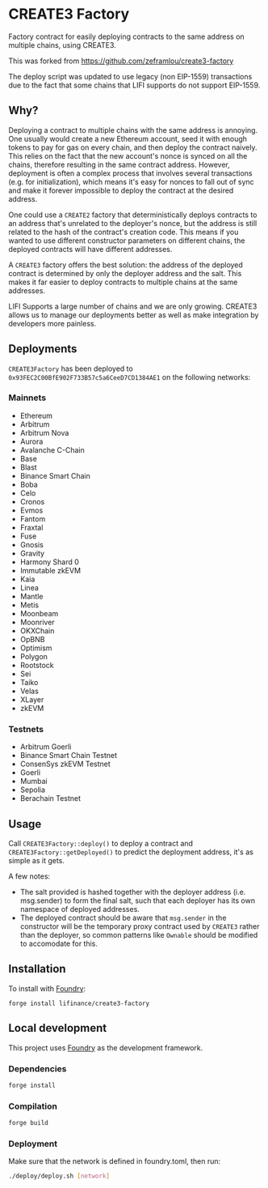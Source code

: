 # CREATE3 Factory

Factory contract for easily deploying contracts to the same address on multiple chains, using CREATE3.

This was forked from https://github.com/zeframlou/create3-factory

The deploy script was updated to use legacy (non EIP-1559) transactions due to the fact that some chains that LIFI supports do not support EIP-1559.

## Why?

Deploying a contract to multiple chains with the same address is annoying. One usually would create a new Ethereum account, seed it with enough tokens to pay for gas on every chain, and then deploy the contract naively. This relies on the fact that the new account's nonce is synced on all the chains, therefore resulting in the same contract address.
However, deployment is often a complex process that involves several transactions (e.g. for initialization), which means it's easy for nonces to fall out of sync and make it forever impossible to deploy the contract at the desired address.

One could use a `CREATE2` factory that deterministically deploys contracts to an address that's unrelated to the deployer's nonce, but the address is still related to the hash of the contract's creation code. This means if you wanted to use different constructor parameters on different chains, the deployed contracts will have different addresses.

A `CREATE3` factory offers the best solution: the address of the deployed contract is determined by only the deployer address and the salt. This makes it far easier to deploy contracts to multiple chains at the same addresses.

LIFI Supports a large number of chains and we are only growing. CREATE3 allows us to manage our deployments better as well as make integration by developers more painless.

## Deployments

`CREATE3Factory` has been deployed to `0x93FEC2C00BfE902F733B57c5a6CeeD7CD1384AE1` on the following networks:

### Mainnets

- Ethereum
- Arbitrum
- Arbitrum Nova
- Aurora
- Avalanche C-Chain
- Base
- Blast
- Binance Smart Chain
- Boba
- Celo
- Cronos
- Evmos
- Fantom
- Fraxtal
- Fuse
- Gnosis
- Gravity
- Harmony Shard 0
- Immutable zkEVM
- Kaia
- Linea
- Mantle
- Metis
- Moonbeam
- Moonriver
- OKXChain
- OpBNB
- Optimism
- Polygon
- Rootstock
- Sei
- Taiko
- Velas
- XLayer
- zkEVM

### Testnets

- Arbitrum Goerli
- Binance Smart Chain Testnet
- ConsenSys zkEVM Testnet
- Goerli
- Mumbai
- Sepolia
- Berachain Testnet

## Usage

Call `CREATE3Factory::deploy()` to deploy a contract and `CREATE3Factory::getDeployed()` to predict the deployment address, it's as simple as it gets.

A few notes:

- The salt provided is hashed together with the deployer address (i.e. msg.sender) to form the final salt, such that each deployer has its own namespace of deployed addresses.
- The deployed contract should be aware that `msg.sender` in the constructor will be the temporary proxy contract used by `CREATE3` rather than the deployer, so common patterns like `Ownable` should be modified to accomodate for this.

## Installation

To install with [Foundry](https://github.com/foundry-rs/foundry):

```
forge install lifinance/create3-factory
```

## Local development

This project uses [Foundry](https://github.com/foundry-rs/foundry) as the development framework.

### Dependencies

```bash
forge install
```

### Compilation

```bash
forge build
```

### Deployment

Make sure that the network is defined in foundry.toml, then run:

```bash
./deploy/deploy.sh [network]
```
